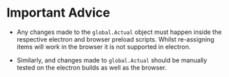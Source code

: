 # Important Advice

* Any changes made to the `global.Actual` object must happen inside the respective electron and browser preload scripts. Whilst re-assigning items will work in the browser it is not supported in electron.

* Similarly, and changes made to `global.Actual` should be manually tested on the electron builds as well as the browser.
